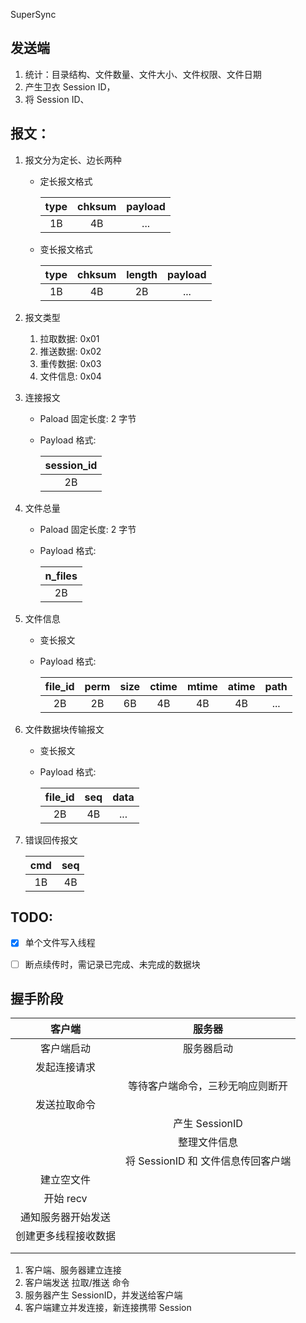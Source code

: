SuperSync

## 发送端

1. 统计：目录结构、文件数量、文件大小、文件权限、文件日期
2. 产生卫衣 Session ID，
3. 将 Session ID、

## 报文：

1. 报文分为定长、边长两种

    - 定长报文格式

        | type  | chksum | payload |
        | :---: | :----: | :-----: |
        |  1B   |   4B   |   ...   |

    - 变长报文格式

        | type  | chksum | length | payload |
        | :---: | :----: | :----: | :-----: |
        |  1B   |   4B   |   2B   |   ...   |

2. 报文类型

    1. 拉取数据: 0x01
    2. 推送数据: 0x02
    3. 重传数据: 0x03
    4. 文件信息: 0x04

3. 连接报文

    - Paload 固定长度: 2 字节
    - Payload 格式:

        | session_id |
        | :--------: |
        |     2B     |

4. 文件总量

    - Paload 固定长度: 2 字节
    - Payload 格式:

        | n_files |
        | :-----: |
        |   2B    |

5. 文件信息

    - 变长报文
    - Payload 格式:

        | file_id | perm  | size  | ctime | mtime | atime | path  |
        | :-----: | :---: | :---: | :---: | :---: | :---: | :---: |
        |   2B    |  2B   |  6B   |  4B   |  4B   |  4B   |  ...  |

6. 文件数据块传输报文

    - 变长报文
    - Payload 格式:

        | file_id |  seq  | data  |
        | :-----: | :---: | :---: |
        |   2B    |  4B   |  ...  |

7. 错误回传报文

    |  cmd  |  seq  |
    | :---: | :---: |
    |  1B   |  4B   |


## TODO:

- [x] 单个文件写入线程
- [ ] 断点续传时，需记录已完成、未完成的数据块



## 握手阶段

|        客户端        |               服务器               |
| :------------------: | :--------------------------------: |
|      客户端启动      |             服务器启动             |
|     发起连接请求     |                                    |
|                      |  等待客户端命令，三秒无响应则断开  |
|     发送拉取命令     |                                    |
|                      |           产生 SessionID           |
|                      |            整理文件信息            |
|                      | 将 SessionID 和 文件信息传回客户端 |
|      建立空文件      |                                    |
|      开始 recv       |                                    |
|  通知服务器开始发送  |                                    |
| 创建更多线程接收数据 |                                    |
|                      |                                    |
|                      |                                    |

1. 客户端、服务器建立连接
2. 客户端发送 拉取/推送 命令
3. 服务器产生 SessionID，并发送给客户端
4. 客户端建立并发连接，新连接携带 Session
